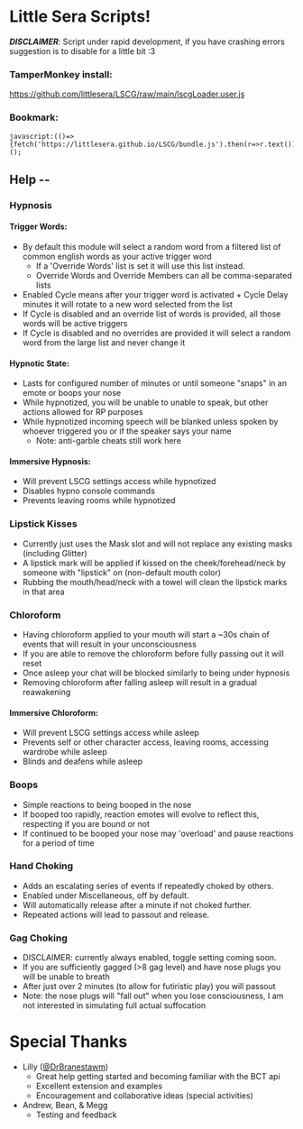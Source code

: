 # Little Sera Scripts!
***DISCLAIMER***: Script under rapid development, if you have crashing errors suggestion is to disable for a little bit :3

### TamperMonkey install:
https://github.com/littlesera/LSCG/raw/main/lscgLoader.user.js

### Bookmark:
```
javascript:(()=>{fetch('https://littlesera.github.io/LSCG/bundle.js').then(r=>r.text()).then(r=>eval(r));})();
```



## **Help --**

### Hypnosis
#### Trigger Words:
- By default this module will select a random word from a filtered list of common english words as your active trigger word
  - If a 'Override Words' list is set it will use this list instead.
  - Override Words and Override Members can all be comma-separated lists
- Enabled Cycle means after your trigger word is activated + Cycle Delay minutes it will rotate to a new word selected from the list
- If Cycle is disabled and an override list of words is provided, all those words will be active triggers
- If Cycle is disabled and no overrides are provided it will select a random word from the large list and never change it
#### Hypnotic State:
- Lasts for configured number of minutes or until someone "snaps" in an emote or boops your nose
- While hypnotized, you will be unable to unable to speak, but other actions allowed for RP purposes
- While hypnotized incoming speech will be blanked unless spoken by whoever triggered you or if the speaker says your name
  - Note: anti-garble cheats still work here
#### Immersive Hypnosis:
- Will prevent LSCG settings access while hypnotized
- Disables hypno console commands
- Prevents leaving rooms while hypnotized

### Lipstick Kisses
- Currently just uses the Mask slot and will not replace any existing masks (including Glitter)
- A lipstick mark will be applied if kissed on the cheek/forehead/neck by someone with "lipstick" on (non-default mouth color)
- Rubbing the mouth/head/neck with a towel will clean the lipstick marks in that area

### Chloroform
- Having chloroform applied to your mouth will start a ~30s chain of events that will result in your unconsciousness
- If you are able to remove the chloroform before fully passing out it will reset
- Once asleep your chat will be blocked similarly to being under hypnosis
- Removing chloroform after falling asleep will result in a gradual reawakening
#### Immersive Chloroform:
- Will prevent LSCG settings access while asleep
- Prevents self or other character access, leaving rooms, accessing wardrobe while asleep
- Blinds and deafens while asleep

### Boops
- Simple reactions to being booped in the nose
- If booped too rapidly, reaction emotes will evolve to reflect this, respecting if you are bound or not
- If continued to be booped your nose may 'overload' and pause reactions for a period of time

### Hand Choking
- Adds an escalating series of events if repeatedly choked by others.
- Enabled under Miscellaneous, off by default.
- Will automatically release after a minute if not choked further.
- Repeated actions will lead to passout and release.

### Gag Choking
- DISCLAIMER: currently always enabled, toggle setting coming soon.
- If you are sufficiently gagged (>8 gag level) and have nose plugs you will be unable to breath
- After just over 2 minutes (to allow for futiristic play) you will passout
- Note: the nose plugs will "fall out" when you lose consciousness, I am not interested in simulating full actual suffocation


# Special Thanks

 - Lilly ([@DrBranestawm](https://github.com/DrBranestawm/BCAR))
    - Great help getting started and becoming familiar with the BCT api
    - Excellent extension and examples
    - Encouragement and collaborative ideas (special activities)
 - Andrew, Bean, & Megg
    - Testing and feedback 
